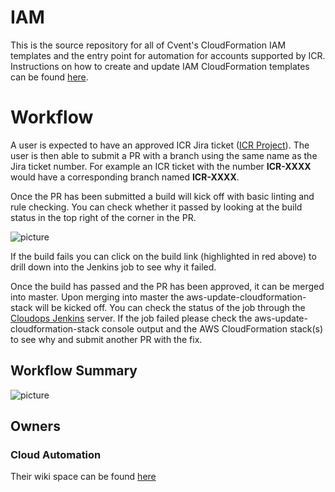 # IAM

This is the source repository for all of Cvent's CloudFormation IAM templates and the entry point for automation for accounts supported by ICR. Instructions on how to create and update IAM CloudFormation templates can be found 
[here](https://wiki.cvent.com/pages/viewpage.action?pageId=133504905). 


# Workflow
A user is expected to have an approved ICR Jira ticket ([ICR Project](https://jira.cvent.com/projects/ICR)). The user is then able to submit a PR with a branch using the same name as the Jira ticket number. For example an ICR ticket with the number **ICR-XXXX** would have a corresponding branch named **ICR-XXXX**.

Once the PR has been submitted a build will kick off with basic linting and rule checking. You can check whether it passed by looking at the build status in the top right of the corner in the PR.

![picture](images/build.jpg)


If the build fails you can click on the build link (highlighted in red above) to drill down into the Jenkins job to see why it failed.

Once the build has passed and the PR has been approved, it can be merged into master. Upon merging into master the aws-update-cloudformation-stack will be kicked off. You can check the status of the job through the [Cloudops Jenkins](https://cloudops-jenkins.core.cvent.org/) server. If the job failed please check the aws-update-cloudformation-stack console output and the AWS CloudFormation stack(s) to see why and submit another PR with the fix.

## Workflow Summary
![picture](images/sg_automation.jpg)

## Owners

### Cloud Automation

Their wiki space can be found [here](https://wiki.cvent.com/pages/viewpage.action?pageId=50961668)
